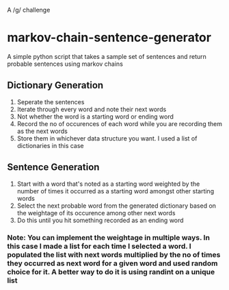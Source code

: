 A /g/ challenge

# markov-chain-sentence-generator
A simple python script that takes a sample set of sentences and return probable sentences using markov chains

## Dictionary Generation
  1. Seperate the sentences
  2. Iterate through every word and note their next words
  3. Not whether the word is a starting word or ending word
  4. Record the no of occurences of each word while you are recording them as the next words
  5. Store them in whichever data structure you want. I used a list of dictionaries in this case
 
## Sentence Generation
  1. Start with a word that's noted as a starting word weighted by the number of times it occurred as a starting word amongst other starting words
  2. Select the next probable word from the generated dictionary based on the weightage of its occurence among other next words
  3. Do this until you hit something recorded as an ending word
  
  ### Note: You can implement the weightage in multiple ways. In this case I made a list for each time I selected a word. I populated the list with next words multiplied by the no of times they occurred as next word for a given word and used random choice for it. A better way to do it is using randint on a unique list
